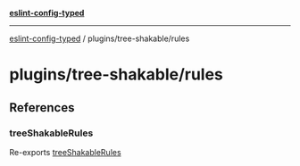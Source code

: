 [**eslint-config-typed**](../../README.md)

***

[eslint-config-typed](../../README.md) / plugins/tree-shakable/rules

# plugins/tree-shakable/rules

## References

### treeShakableRules

Re-exports [treeShakableRules](rules/rules.md#treeshakablerules)
